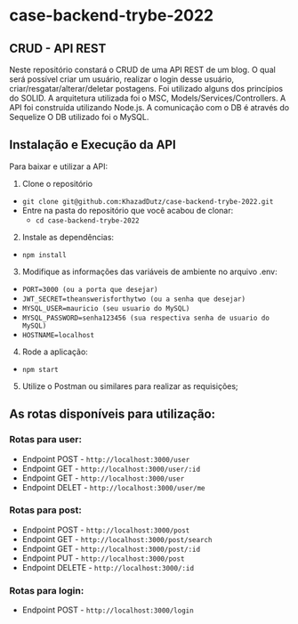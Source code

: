 # case-backend-trybe-2022

## CRUD - API REST
Neste repositório constará o CRUD de uma API REST de um blog.
O qual será possível criar um usuário, realizar o login desse usuário, criar/resgatar/alterar/deletar postagens.
Foi utilizado alguns dos princípios do SOLID.
A arquitetura utilizada foi o MSC, Models/Services/Controllers.
A API foi construída utilizando Node.js.
A comunicação com o DB é através do Sequelize
O DB utilizado foi o MySQL.

## Instalação e Execução da API
Para baixar e utilizar a API:
1. Clone o repositório
  * `git clone git@github.com:KhazadDutz/case-backend-trybe-2022.git`
  * Entre na pasta do repositório que você acabou de clonar:
    * `cd case-backend-trybe-2022`

2. Instale as dependências:
  * `npm install`

3. Modifique as informações das variáveis de ambiente no arquivo .env:
  * `PORT=3000 (ou a porta que desejar)`
  * `JWT_SECRET=theanswerisforthytwo (ou a senha que desejar)`
  * `MYSQL_USER=mauricio (seu usuario do MySQL)`
  * `MYSQL_PASSWORD=senha123456 (sua respectiva senha de usuario do MySQL)`
  * `HOSTNAME=localhost`

4. Rode a aplicação:
  * `npm start`

5. Utilize o Postman ou similares para realizar as requisições;

## As rotas disponíveis para utilização:
### Rotas para user:
  * Endpoint POST - `http://localhost:3000/user`
  * Endpoint GET - `http://localhost:3000/user/:id`
  * Endpoint GET - `http://localhost:3000/user`
  * Endpoint DELET - `http://localhost:3000/user/me`
### Rotas para post:
  * Endpoint POST - `http://localhost:3000/post`
  * Endpoint GET - `http://localhost:3000/post/search`
  * Endpoint GET - `http://localhost:3000/post/:id`
  * Endpoint PUT - `http://localhost:3000/post`
  * Endpoint DELETE - `http://localhost:3000/:id`
### Rotas para login:
  * Endpoint POST - `http://localhost:3000/login`

